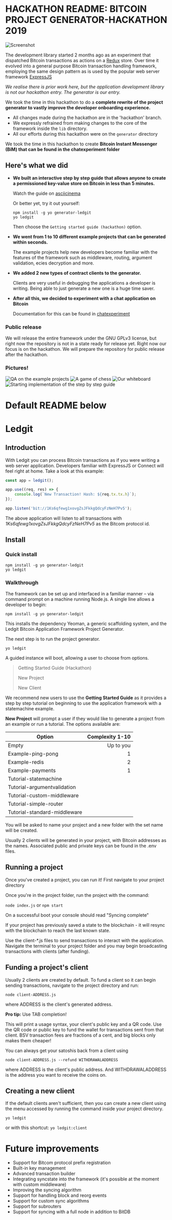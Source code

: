 # HACKATHON README: BITCOIN PROJECT GENERATOR-HACKATHON 2019

![Screenshot](generator/screenshot.jpg)

The development library started 2 months ago as an experiment that dispatched Bitcoin transactions as actions on a [Redux](https://redux.js.org/) store. Over time it evolved into a general purpose Bitcoin transaction handling framework, employing the same design pattern as is used by the popular web server framework [ExpressJS](https://expressjs.com/)


*We realise there is prior work here, but the application development library is not our hackathon entry. The generator is our entry.*


We took the time in this hackathon to do a **complete rewrite of the project generator to vastly improve the developer onboarding experience.**

- All changes made during the hackathon are in the 'hackathon' branch.
- We expressly refrained from making changes to the core of the framework inside the `lib` directory.
- All our efforts during this hackathon were on the `generator` directory

We took the time in this hackathon to create **Bitcoin Instant Messenger (BiM) that can be found in the chatexperiment folder**

## Here's what we did

- **We built an interactive step by step guide that allows anyone to create a permissioned key-value store on Bitcoin in less than 5 minutes.**

  Watch the guide on [asciicinema](https://asciinema.org/a/j6nie6RTIzbFaiuD8fwCDRgtL)

  Or better yet, try it out yourself:
  
  ```
  npm install -g yo generator-ledgit
  yo ledgit
  ```
  
  Then choose the `Getting started guide (hackathon)` option.
 
- **We went from 1 to 10 different example projects that can be generated within seconds.**

  The example projects help new developers become familiar with the features of
  the framework such as middleware, routing, argument validation, ecies decryption and more.

- **We added 2 new types of contract clients to the generator.**
   
  Clients are very useful in debugging the applications a developer is writing. Being able to just generate a new one is a huge time saver.

- **After all this, we decided to experiment with a chat application on Bitcoin**
   
  Documentation for this can be found in [chatexperiment](chatexperiment/README.md)

  


### Public release

We will release the entire framework under the GNU GPLv3 license, but right now
the repository is not in a state ready for release yet. Right now our focus is 
on the hackathon. We will prepare the repository for public release after
the hackathon.

### Pictures!
![QA on the example projects](https://bico.media/98e8202577620aa6ca20b1b9f9108594f4521f77cd1e54dc1855796940fe4ce6)
![A game of chess](https://bico.media/b61084cda28997ea093c97a00f6a434ff66250f924d2cfa3808f3962449ba693)
![Our whiteboard](https://bico.media/1b7c1d2abaa4bda95c4f21de60c1cfeb5c50cdf249486b25d5d61b9e823c7e4b)
![Starting implementation of the step by step guide](https://bico.media/c964d7a5bc6a735f1aea4451a2a55eb7c91e3638bf7c1a3eca9758bd42b96448)




# Default README below
# Ledgit

## Introduction

With Ledgit you can process Bitcoin transactions as if you were writing a web server application. Developers familiar with ExpressJS or Connect will feel right at home. Take a look at this example:

```javascript
const app = ledgit();

app.use((req, res) => {
    console.log(`New Transaction! Hash: ${req.tx.tx.h}`);
});

app.listen('bit://1Ks6qfewg1xovgZsJFkkgQdcyFzNeH7Pv5');
```
The above application will listen to all transactions with *1Ks6qfewg1xovgZsJFkkgQdcyFzNeH7Pv5* as the Bitcom protocol id.

## Install
### Quick install
```
npm install -g yo generator-ledgit
yo ledgit
```

### Walkthrough
The framework can be set up and interfaced in a familiar manner – via command prompt on a machine running Node.js. A single line allows a developer to begin:

`npm install -g yo generator-ledgit`

This installs the dependency Yeoman, a generic scaffolding system, and the Ledgit Bitcoin Application Framework Project Generator.

The next step is to run the project generator.

`yo ledgit`

A guided instance will boot, allowing a user to choose from options.

> Getting Started Guide (Hackathon)
>
> New Project
>
>  New Client


We recommend new users to use the **Getting Started Guide** as it provides a step by step tutorial on beginning to use the application framework with a statemachine example.


**New Project** will prompt a user if they would like to generate a project from an example or run a tutorial. The options available are:

| Option         | Complexity 1-10  |
| -------------  |  -----:|
| Empty                       | Up to you |
| Example-ping-pong           | 1 |
| Example-redis               | 2 |
| Example-payments            | 1 |
| Tutorial-statemachine       |   |
| Tutorial-argumentvalidation |   |
| Tutorial-custom-middleware  |   |
| Tutorial-simple-router      |   |
| Tutorial-standard-middleware|   |

You will be asked to name your project and a new folder with the set name will be created.

Usually 2 clients will be generated in your project, with Bitcoin addresses as the names. Associated public and private keys can be found in the .env files. 

## Running a project

Once you've created a project, you can run it!
First navigate to your project directory

Once you're in the project folder, run the project with the command:

`node index.js` or `npm start`

 On a successful boot your console should read "Syncing complete"

If your project has previously saved a state to the blockchain - it will resync with the blockchain to reach the last known state.

Use the client-*.js files to send transactions to interact with the application. Navigate the terminal to your project folder and you may begin broadcasting transactions with clients (after funding).


## Funding a project's client

Usually 2 clients are created by default. To fund a client so it can begin sending transactions, navigate to the project directory and run:

`node client-ADDRESS.js`

where ADDRESS is the client's generated address.

**Pro tip:** Use TAB completion!

This will print a usage syntax, your client's public key and a QR code. Use the QR code or public key to fund the wallet for transactions sent from that client. BSV transaction fees are fractions of a cent, and big blocks only makes them cheaper!

You can always get your satoshis back from a client using

`node client-ADDRESS.js --refund WITHDRAWALADDRESS`

  where ADDRESS is the client's public address. And WITHDRAWALADDRESS is the address you want to receive the coins on.

## Creating a new client

If the default clients aren't sufficient, then you can create a new client using the menu accessed by running the command inside your project directory.

`yo ledgit`

or with this shortcut:
`yo ledgit:client`




# Future improvements
- Support for Bitcom protocol prefix registration
- Built-in key management
- Advanced transaction builder
- Integrating syncstate into the framework (it's possible at the moment with custom middleware)
- Improving the syncing algorithm
- Support for handling block and reorg events
- Support for custom sync algorithms
- Support for subrouters
- Support for syncing with a full node in addition to BitDB









